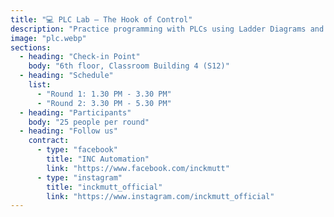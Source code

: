 ```yaml
---
title: "💻 PLC Lab – The Hook of Control"
description: "Practice programming with PLCs using Ladder Diagrams and apply them to real automation processes.\nJust like a catchy hook in a song, PLCs keep the entire performance in sync and under control."
image: "plc.webp"
sections:
  - heading: "Check-in Point"
    body: "6th floor, Classroom Building 4 (S12)"
  - heading: "Schedule"
    list:
      - "Round 1: 1.30 PM - 3.30 PM"
      - "Round 2: 3.30 PM - 5.30 PM"
  - heading: "Participants"
    body: "25 people per round"
  - heading: "Follow us"
    contract:
      - type: "facebook"
        title: "INC Automation"
        link: "https://www.facebook.com/inckmutt"
      - type: "instagram"
        title: "inckmutt_official"
        link: "https://www.instagram.com/inckmutt_official"
---
```

